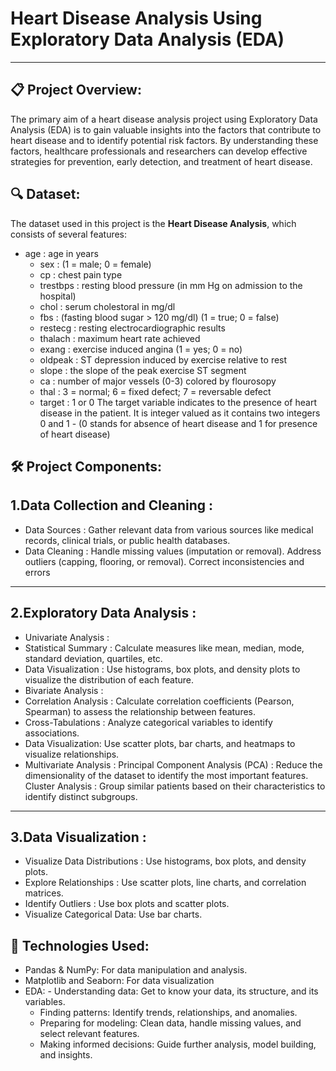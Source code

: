# Heart Disease Analysis Using Exploratory Data Analysis (EDA)
- - -

## 📋 Project Overview:

The primary aim of a heart disease analysis project using Exploratory Data Analysis (EDA) is to gain valuable insights into the factors that contribute to heart disease and to identify potential risk factors. By understanding these factors, healthcare professionals and researchers can develop effective strategies for prevention, early detection, and treatment of heart disease.

## 🔍 Dataset:

The dataset used in this project is the **Heart Disease Analysis**, which consists of several  features:
- age : age in years
  - sex : (1 = male; 0 = female)
  - cp : chest pain type
  - trestbps : resting blood pressure (in mm Hg on admission to the hospital)
  - chol : serum cholestoral in mg/dl
  - fbs : (fasting blood sugar > 120 mg/dl) (1 = true; 0 = false)
  - restecg : resting electrocardiographic results
  - thalach : maximum heart rate achieved
  - exang : exercise induced angina (1 = yes; 0 = no)
  - oldpeak : ST depression induced by exercise relative to rest
  - slope : the slope of the peak exercise ST segment
  - ca : number of major vessels (0-3) colored by flourosopy
  - thal : 3 = normal; 6 = fixed defect; 7 = reversable defect
  - target : 1 or 0
The target variable indicates to the presence of heart disease in the patient.
It is integer valued as it contains two integers 0 and 1 - (0 stands for absence of heart disease and 1 for presence of heart disease)

## 🛠️ Project Components:

1.Data Collection and Cleaning :
---
- Data Sources : Gather relevant data from various sources like medical records, clinical trials, or public health databases.
- Data Cleaning :
  Handle missing values (imputation or removal).
  Address outliers (capping, flooring, or removal).
  Correct inconsistencies and errors
 ---
2.Exploratory Data Analysis :
 ---
- Univariate Analysis :
- Statistical Summary : Calculate measures like mean, median, mode, standard deviation, quartiles, etc.
- Data Visualization : Use histograms, box plots, and density plots to visualize the distribution of each feature.
- Bivariate Analysis :
- Correlation Analysis : Calculate correlation coefficients (Pearson, Spearman) to assess the relationship between features.
-  Cross-Tabulations : Analyze categorical variables to identify associations.
- Data Visualization: Use scatter plots, bar charts, and heatmaps to visualize relationships.
- Multivariate Analysis :
  Principal Component Analysis (PCA) : Reduce the dimensionality of the dataset to identify the most important features.
  Cluster Analysis : Group similar patients based on their characteristics to identify distinct subgroups.
 ---
3.Data Visualization :
 ---
- Visualize Data Distributions : Use histograms, box plots, and density plots.
- Explore Relationships : Use scatter plots, line charts, and correlation matrices.
- Identify Outliers : Use box plots and scatter plots.
- Visualize Categorical Data: Use bar charts.

##  🤖 Technologies Used:

- Pandas & NumPy: For data manipulation and analysis.
- Matplotlib and Seaborn: For data visualization
- EDA: - Understanding data: Get to know your data, its structure, and its variables.
     - Finding patterns: Identify trends, relationships, and anomalies.
     - Preparing for modeling: Clean data, handle missing values, and select relevant features.
     - Making informed decisions: Guide further analysis, model building, and insights.
  







